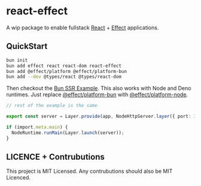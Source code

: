 # react-effect

A wip package to enable fullstack [React](https://react.dev/) + [Effect](https://effect.website/) applications.

## QuickStart

```bash
bun init
bun add effect react react-dom react-effect
bun add @effect/platform @effect/platform-bun 
bun add --dev @types/react @types/react-dom
```

Then checkout the [Bun SSR Example](/example/bun-ssr-example.tsx). This also works with Node and Deno runtimes. Just replace [@effect/platform-bun](https://www.npmjs.com/package/@effect/platform-bun) with [@effect/platform-node](https://www.npmjs.com/package/@effect/platform-node).

```typescript
// rest of the example is the same

export const server = Layer.provide(app, NodeHttpServer.layer({ port: 3000 }));

if (import.meta.main) {
  NodeRuntime.runMain(Layer.launch(server));
}
```

## LICENCE + Contrubutions

This project is MIT Licensed. Any contrubutions should also be MIT Licenced.
